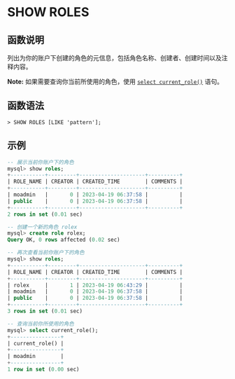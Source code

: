# **SHOW ROLES**

## **函数说明**

列出为你的账户下创建的角色的元信息，包括角色名称、创建者、创建时间以及注释内容。

__Note:__ 如果需要查询你当前所使用的角色，使用 [`select current_role()`](../../Data-Manipulation-Language/information-functions/current_role.md) 语句。

## **函数语法**

```
> SHOW ROLES [LIKE 'pattern'];
```

## **示例**

```sql
-- 展示当前你账户下的角色
mysql> show roles;
+-----------+---------+---------------------+----------+
| ROLE_NAME | CREATOR | CREATED_TIME        | COMMENTS |
+-----------+---------+---------------------+----------+
| moadmin   |       0 | 2023-04-19 06:37:58 |          |
| public    |       0 | 2023-04-19 06:37:58 |          |
+-----------+---------+---------------------+----------+
2 rows in set (0.01 sec)

-- 创建一个新的角色 rolex
mysql> create role rolex;
Query OK, 0 rows affected (0.02 sec)

-- 再次查看当前你账户下的角色
mysql> show roles;
+-----------+---------+---------------------+----------+
| ROLE_NAME | CREATOR | CREATED_TIME        | COMMENTS |
+-----------+---------+---------------------+----------+
| rolex     |       1 | 2023-04-19 06:43:29 |          |
| moadmin   |       0 | 2023-04-19 06:37:58 |          |
| public    |       0 | 2023-04-19 06:37:58 |          |
+-----------+---------+---------------------+----------+
3 rows in set (0.01 sec)

-- 查询当前你所使用的角色
mysql> select current_role();
+----------------+
| current_role() |
+----------------+
| moadmin        |
+----------------+
1 row in set (0.00 sec)
```
